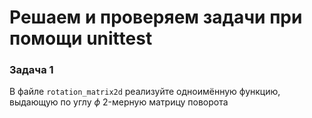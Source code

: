 # Решаем и проверяем задачи при помощи unittest 


### Задача 1

В файле `rotation_matrix2d` реализуйте одноимённую функцию, выдающую по углу $\phi$ 2-мерную матрицу поворота
